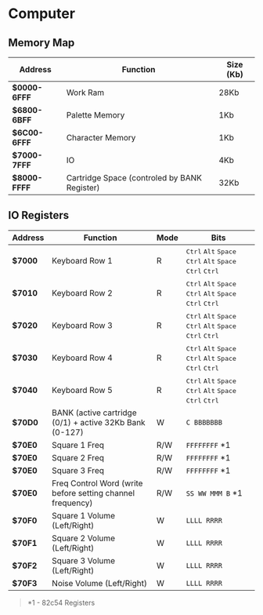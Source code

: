 # Computer

## Memory Map
Address  | Function | Size (Kb)
---------|----------|-----
**$0000-6FFF**    | Work Ram | 28Kb
**$6800-6BFF**    | Palette Memory | 1Kb
**$6C00-6FFF**    | Character Memory | 1Kb
**$7000-7FFF**    | IO       | 4Kb
**$8000-FFFF**    | Cartridge Space (controled by BANK Register) | 32Kb


## IO Registers

Address  | Function | Mode | Bits
---------|---|--------|-----|
**$7000**| Keyboard Row 1 | R | <kbd>Ctrl</kbd> <kbd>Alt</kbd> <kbd>Space</kbd> <kbd>Ctrl</kbd> <kbd>Alt</kbd> <kbd>Space</kbd> <kbd>Ctrl</kbd> <kbd>Ctrl</kbd>
**$7010**| Keyboard Row 2 | R | <kbd>Ctrl</kbd> <kbd>Alt</kbd> <kbd>Space</kbd> <kbd>Ctrl</kbd> <kbd>Alt</kbd> <kbd>Space</kbd> <kbd>Ctrl</kbd> <kbd>Ctrl</kbd>
**$7020**| Keyboard Row 3 | R | <kbd>Ctrl</kbd> <kbd>Alt</kbd> <kbd>Space</kbd> <kbd>Ctrl</kbd> <kbd>Alt</kbd> <kbd>Space</kbd> <kbd>Ctrl</kbd> <kbd>Ctrl</kbd>
**$7030**| Keyboard Row 4 | R | <kbd>Ctrl</kbd> <kbd>Alt</kbd> <kbd>Space</kbd> <kbd>Ctrl</kbd> <kbd>Alt</kbd> <kbd>Space</kbd> <kbd>Ctrl</kbd> <kbd>Ctrl</kbd>
**$7040**| Keyboard Row 5 | R | <kbd>Ctrl</kbd> <kbd>Alt</kbd> <kbd>Space</kbd> <kbd>Ctrl</kbd> <kbd>Alt</kbd> <kbd>Space</kbd> <kbd>Ctrl</kbd> <kbd>Ctrl</kbd>
**$70D0**| BANK (active cartridge (0/1) + active 32Kb Bank (0-127) | W | `C BBBBBBB`
**$70E0**| Square 1 Freq | R/W | `FFFFFFFF` *1
**$70E0**| Square 2 Freq | R/W | `FFFFFFFF` *1
**$70E0**| Square 3 Freq | R/W | `FFFFFFFF` *1
**$70E0**| Freq Control Word (write before setting channel frequency) | R/W | `SS WW MMM B` *1
**$70F0**| Square 1 Volume (Left/Right) | W | `LLLL RRRR`
**$70F1**| Square 2 Volume (Left/Right) | W | `LLLL RRRR`
**$70F2**| Square 3 Volume (Left/Right) | W | `LLLL RRRR`
**$70F3**| Noise Volume    (Left/Right) | W | `LLLL RRRR`

> *1 - 82c54 Registers

